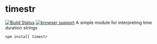timestr
=======

[![Build Status](https://secure.travis-ci.org/nbroslawsky/timestr.png?branch=master)](http://travis-ci.org/nbroslawsky/timestr)
[![browser support](http://ci.testling.com/nbroslawsky/timestr.png)](http://ci.testling.com/nbroslawsky/timestr)
A simple module for interpreting time duration strings

`npm install timestr`
